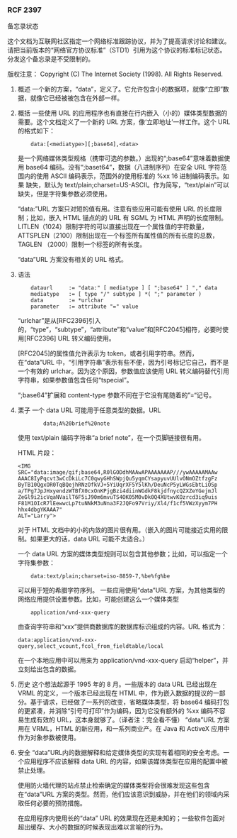 ### RCF 2397

备忘录状态

这个文档为互联网社区指定一个网络标准跟踪协议，并为了提高请求讨论和建议。请把当前版本的“网络官方协议标准”（STD1）引用为这个协议的标准标记状态。分发这个备忘录是不受限制的。

版权注意：
   Copyright (C) The Internet Society (1998).  All Rights Reserved.

1. 概述
    一个新的方案，“data”，定义了。它允许包含小的数据项，就像“立即”数据，就像它已经被被包含在外部一样。

2. 概括
    一些使用 URL 的应用程序也有直接在行内嵌入（小的）媒体类型数据的需要。这个文档定义了一个新的 URL 方案，像‘立即地址’一样工作。这个 URL 的格式如下：
    ```
        data:[<mediatype>][;base64],<data>
    ```
    <mediatype> 是一个网络媒体类型规格（携带可选的参数。）出现的“;base64”意味着数据使用 base64 编码。没有“;baset64”，数据（八进制序列）在安全 URL 字符范围内的使用 ASCII 编码表示，范围外的使用标准的 %xx 16 进制编码表示。如果 <mediatype> 缺失，默认为 text/plain;charset=US-ASCII。作为简写，“text/plain”可以缺失，但是字符集参数必须使用。

    “data:”URL 方案只对短的值有用。注意有些应用可能有使用 URL 的长度限制；比如，嵌入 HTML <A> 锚点的的 URL 有 SGML 为 HTML 声明的长度限制。LITLEN（1024）限制字符的可以直接出现在一个属性值的字符数量，ATTSPLEN（2100）限制出现在一个标签所有属性值的所有长度的总数，TAGLEN （2000）限制一个标签的所有长度。

    “data”URL 方案没有相关的 URL 格式。

3. 语法
    ```
        dataurl     := "data:" [ mediatype ] [ ";base64" ] "," data
        mediatype   := [ type "/" subtype ] *( ";" parameter )
        data        := *urlchar
        parameter   := attribute "=" value
    ```
    “urlchar”是从[RFC2396]引入的，“type”，“subtype”，“attribute”和“value”和[RFC2045]相符，必要时使用[RFC2396] URL 转义编码使用。

    [RFC2045]的属性值允许表示为 token，或者引用字符串。然而，在“data”URL 中，“引用字符串”表示有些不便，因为引号标记它自己，而不是一个有效的 urlchar。因为这个原因，参数值应该使用 URL 转义编码替代引用字符串，如果参数值包含任何“tspecial”。

    “;base64”扩展和 content-type 参数不同在于它没有尾随着的”=“记号。

4. 栗子
    一个 data URL 可能用于任意类型的数据。URL
    ```
            data;A%20brief%20note
    ```
    使用 text/plain 编码字符串“a brief note”，在一个页脚链接很有用。

    HTML 片段：
    ```
    <IMG
   SRC="data:image/gif;base64,R0lGODdhMAAwAPAAAAAAAP///ywAAAAAMAAw
   AAAC8IyPqcvt3wCcDkiLc7C0qwyGHhSWpjQu5yqmCYsapyuvUUlvONmOZtfzgFz
   ByTB10QgxOR0TqBQejhRNzOfkVJ+5YiUqrXF5Y5lKh/DeuNcP5yLWGsEbtLiOSp
   a/TPg7JpJHxyendzWTBfX0cxOnKPjgBzi4diinWGdkF8kjdfnycQZXZeYGejmJl
   ZeGl9i2icVqaNVailT6F5iJ90m6mvuTS4OK05M0vDk0Q4XUtwvKOzrcd3iq9uis
   F81M1OIcR7lEewwcLp7tuNNkM3uNna3F2JQFo97Vriy/Xl4/f1cf5VWzXyym7PH
   hhx4dbgYKAAA7"
   ALT="Larry">

    ```
    对于 HTML 文档中的小的内敛的图片很有用。（嵌入的图片可能接近实用的限制。如果更大的话，data URL 可能不太适合。）

    一个 data URL 方案的媒体类型规则可以包含其他参数；比如，可以指定一个字符集参数：
    ```
        data:text/plain;charset=iso-8859-7,%be%fg%be
    ```
    可以用于短的希腊字符序列。
    一些应用使用“data”URL 方案，为其他类型的网络应用提供设置参数。比如，可能创建这么一个媒体类型
    ```
        application/vnd-xxx-query
    ```
    由查询字符串和“xxx”提供商数据库的数据库标识组成的内容。URL 格式为：
    ```
    data:application/vnd-xxx-
   query,select_vcount,fcol_from_fieldtable/local
    ```
    在一个本地应用中可以用来为 application/vnd-xxx-query 启动“helper”，并立刻给出包含的数据。

5. 历史
    这个想法起源于 1995 年的 8 月。一些版本的 data URL 已经出现在 VRML 的定义，一个版本已经出现在 HTML 中，作为嵌入数据的提议的一部分。基于请求，已经做了一系列的改变，省略媒体类型，将 base64 编码打包的更紧凑，并消除“引号可打印”作为编码，因为它没有额外的 %xx 编码不容易生成有效的 URL，这本身就够了。（译者注：完全看不懂）
    “data”URL 方案用在 VRML，HTML 的新应用，和一系列商业产。在 Java 和 ActiveX 应用中作为对象参数被使用。

6. 安全
    “data”URL内的数据解释和给定媒体类型的实现有着相同的安全考虑。一个应用程序不应该解释 data URL 的内容，如果该媒体类型在应用的配置中被禁止处理。

    使用防火墙代理的站点禁止检索确定的媒体类型将会很难发现这些包含在“data”URL 方案的类型。然而，他们应该意识到威胁，并在他们的领域内采取任何必要的预防措施。

    在应用程序内使用长的“data” URL 的效果现在还是未知的；一些软件包面对超出缓存、大小的数据的时候表现出难以言喻的行为。
